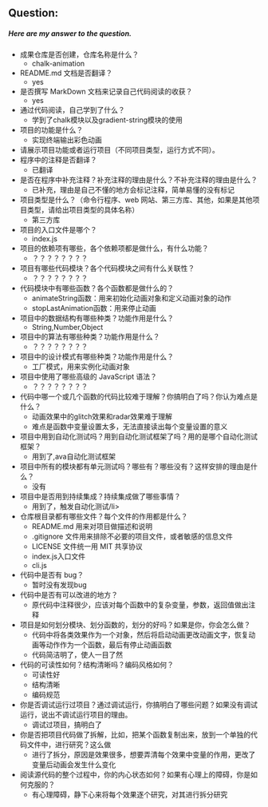 <body marginheight="0"><h2>Question:</h2>
<h5>Here are my answer to the question.</h5>
<ul>
<li>成果仓库是否创建，仓库名称是什么？<ul>
<li>chalk-animation</li>
</ul>
</li>
<li>README.md 文档是否翻译？<ul>
<li>yes</li>
</ul>
</li>
<li>是否撰写 MarkDown 文档来记录自己代码阅读的收获？<ul>
<li>yes</li>
</ul>
</li>
<li>通过代码阅读，自己学到了什么？<ul>
<li>学到了chalk模块以及gradient-string模块的使用</li>
</ul>
</li>
<li>项目的功能是什么？<ul>
<li>实现终端输出彩色动画</li>
</ul>
</li>
<li>请展示项目功能或者运行项目（不同项目类型，运行方式不同）。 </li>
<li>程序中的注释是否翻译？<ul>
<li>已翻译</li>
</ul>
</li>
<li>是否在程序中补充注释？补充注释的理由是什么？不补充注释的理由是什么？<ul>
<li>已补充，理由是自己不懂的地方会标记注释，简单易懂的没有标记</li>
</ul>
</li>
<li>项目类型是什么？（命令行程序、web 网站、第三方库、其他，如果是其他项目类型，请给出项目类型的具体名称）<ul>
<li>第三方库</li>
</ul>
</li>
<li>项目的入口文件是哪个？<ul>
<li>index.js</li>
</ul>
</li>
<li>项目的依赖项有哪些，各个依赖项都是做什么，有什么功能？<ul>
<li>？？？？？？？？</li>
</ul>
</li>
<li>项目有哪些代码模块？各个代码模块之间有什么关联性？<ul>
<li>？？？？？？？？</li>
</ul>
</li>
<li>代码模块中有哪些函数？各个函数都是做什么的？<ul>
<li>animateString函数：用来初始化动画对象和定义动画对象的动作</li>
<li>stopLastAnimation函数：用来停止动画</li>
</ul>
</li>
<li>项目中的数据结构有哪些种类？功能作用是什么？<ul>
<li>String,Number,Object</li>
</ul>
</li>
<li>项目中的算法有哪些种类？功能作用是什么？<ul>
<li>？？？？？？？？</li>
</ul>
</li>
<li>项目中的设计模式有哪些种类？功能作用是什么？<ul>
<li>工厂模式，用来实例化动画对象</li>
</ul>
</li>
<li>项目中使用了哪些高级的 JavaScript 语法？<ul>
<li>？？？？？？？？</li>
</ul>
</li>
<li>代码中哪一个或几个函数的代码比较难于理解？你搞明白了吗？你认为难点是什么？<ul>
<li>动画效果中的glitch效果和radar效果难于理解</li>
<li>难点是函数中变量设置太多，无法直接读出每个变量设置的意义</li>
</ul>
</li>
<li>项目中用到自动化测试吗？用到自动化测试框架了吗？用的是哪个自动化测试框架？<ul>
<li>用到了,ava自动化测试框架</li>
</ul>
</li>
<li>项目中所有的模块都有单元测试吗？哪些有？哪些没有？这样安排的理由是什么？<ul>
<li>没有</li>
</ul>
</li>
<li>项目中是否用到持续集成？持续集成做了哪些事情？<ul>
<li>用到了，触发自动化测试/li>
</ul>
</li>
<li>仓库根目录都有哪些文件？每个文件的作用都是什么？<ul>
<li>README.md 用来对项目做描述和说明</li>
<li>.gitignore 文件用来排除不必要的项目文件，或者敏感的信息文件</li>
<li>LICENSE 文件统一用 MIT 共享协议</li>
<li>index.js入口文件</li>
<li>cli.js</li>
</ul>
</li>
<li>代码中是否有 bug？<ul>
<li>暂时没有发现bug</li>
</ul>
</li>
<li>代码中是否有可以改进的地方？<ul>
<li>原代码中注释很少，应该对每个函数中的复杂变量，参数，返回值做出注释</li>
</ul>
</li>
<li>项目是如何划分模块、划分函数的，划分的好吗？如果是你，你会怎么做？<ul>
<li>代码中将各类效果作为一个对象，然后将启动动画更改动画文字，恢复动画等动作作为一个函数，最后有停止动画函数</li>
<li>代码简洁明了，使人一目了然</li>
</ul>
</li>
<li>代码的可读性如何？结构清晰吗？编码风格如何？<ul>
<li>可读性好</li>
<li>结构清晰</li>
<li>编码规范</li>
</ul>
</li>
<li>你是否调试运行过项目？通过调试运行，你搞明白了哪些问题？如果没有调试运行，说出不调试运行项目的理由。<ul>
<li>调试过项目，搞明白了</li>
</ul>
</li>
<li>你是否把项目代码做了拆解，比如，把某个函数复制出来，放到一个单独的代码文件中，进行研究？这么做<ul>
<li>进行了拆分，原因是效果很多，想要弄清每个效果中变量的作用，更改了变量后动画会发生什么变化</li>
</ul>
</li>
<li>阅读源代码的整个过程中，你的内心状态如何？如果有心理上的障碍，你是如何克服的？<ul>
<li>有心理障碍，静下心来将每个效果逐个研究，对其进行拆分研究
</li>
</ul>
</li>
</ul>

